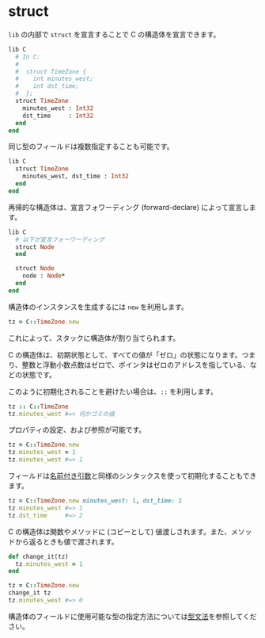 # struct

`lib` の内部で `struct` を宣言することで C の構造体を宣言できます。

```ruby
lib C
  # In C:
  #
  #  struct TimeZone {
  #    int minutes_west;
  #    int dst_time;
  #  };
  struct TimeZone
    minutes_west : Int32
    dst_time     : Int32
  end
end
```

同じ型のフィールドは複数指定することも可能です。

```ruby
lib C
  struct TimeZone
    minutes_west, dst_time : Int32
  end
end
```

再帰的な構造体は、宣言フォワーディング (forward-declare) によって宣言します。

```ruby
lib C
  # 以下が宣言フォーワーディング
  struct Node
  end

  struct Node
    node : Node*
  end
end
```

構造体のインスタンスを生成するには `new` を利用します。

```ruby
tz = C::TimeZone.new
```

これによって、スタックに構造体が割り当てられます。

C の構造体は、初期状態として、すべての値が「ゼロ」の状態になります。つまり、整数と浮動小数点数はゼロで、ポインタはゼロのアドレスを指している、などの状態です。

このように初期化されることを避けたい場合は、`::` を利用します。

```ruby
tz :: C::TimeZone
tz.minutes_west #=> 何かゴミの値
```

プロパティの設定、および参照が可能です。

```ruby
tz = C::TimeZone.new
tz.minutes_west = 1
tz.minutes_west #=> 1
```

フィールドは[名前付き引数](../default_and_named_arguments.html)と同様のシンタックスを使って初期化することもできます。

```ruby
tz = C::TimeZone.new minutes_west: 1, dst_time: 2
tz.minutes_west #=> 1
tz.dst_time     #=> 2
```

C の構造体は関数やメソッドに (コピーとして) 値渡しされます。また、メソッドから返るときも値で渡されます。

```ruby
def change_it(tz)
  tz.minutes_west = 1
end

tz = C::TimeZone.new
change_it tz
tz.minutes_west #=> 0
```

構造体のフィールドに使用可能な型の指定方法については[型文法](type_grammar.html)を参照してください。
